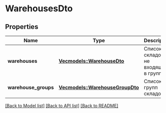 # WarehousesDto

## Properties
Name | Type | Description | Notes
------------ | ------------- | ------------- | -------------
**warehouses** | [**Vec<models::WarehouseDto>**](WarehouseDTO.md) | Список складов, не входящих в группы. | 
**warehouse_groups** | [**Vec<models::WarehouseGroupDto>**](WarehouseGroupDTO.md) | Список групп складов. | 

[[Back to Model list]](../README.md#documentation-for-models) [[Back to API list]](../README.md#documentation-for-api-endpoints) [[Back to README]](../README.md)


